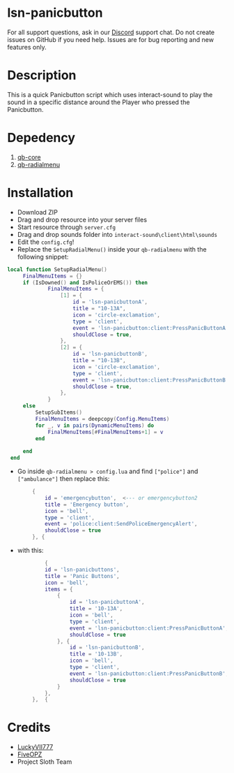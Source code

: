# lsn-panicbutton

For all support questions, ask in our [Discord](https://www.discord.gg/projectsloth) support chat. 
Do not create issues on GitHub if you need help. Issues are for bug reporting and new features only.

# Description
This is a quick Panicbutton script which uses interact-sound to play the sound in a specific distance around the Player who pressed the Panicbutton.

# Depedency
1. [qb-core](https://github.com/qbcore-framework/qb-core)
2. [qb-radialmenu](https://github.com/qbcore-framework/qb-radialmenu)

# Installation
* Download ZIP
* Drag and drop resource into your server files
* Start resource through `server.cfg`
* Drag and drop sounds folder into `interact-sound\client\html\sounds`
* Edit the `config.cfg`!
* Replace the `SetupRadialMenu()` inside your `qb-radialmenu` with the following snippet:
```lua
local function SetupRadialMenu() 
     FinalMenuItems = {} 
     if (IsDowned() and IsPoliceOrEMS()) then 
             FinalMenuItems = { 
                 [1] = { 
                     id = 'lsn-panicbuttonA', 
                     title = "10-13A", 
                     icon = 'circle-exclamation', 
                     type = 'client', 
                     event = 'lsn-panicbutton:client:PressPanicButtonA', 
                     shouldClose = true, 
                 }, 
				 [2] = { 
                     id = 'lsn-panicbuttonB', 
                     title = "10-13B", 
                     icon = 'circle-exclamation', 
                     type = 'client', 
                     event = 'lsn-panicbutton:client:PressPanicButtonB', 
                     shouldClose = true, 
                 }, 
             } 
     else 
         SetupSubItems() 
         FinalMenuItems = deepcopy(Config.MenuItems) 
         for _, v in pairs(DynamicMenuItems) do 
             FinalMenuItems[#FinalMenuItems+1] = v 
         end 
  
     end 
 end
```
* Go inside `qb-radialmenu > config.lua` and find `["police"]` and `["ambulance"]` then replace this:
```lua
        {
            id = 'emergencybutton',  <--- or emergencybutton2
            title = 'Emergency button',
            icon = 'bell',
            type = 'client',
            event = 'police:client:SendPoliceEmergencyAlert',
            shouldClose = true
        }, {
```
* with this:
```lua
			{
            id = 'lsn-panicbuttons',
            title = 'Panic Buttons',
            icon = 'bell',
            items = {
				{
					id = 'lsn-panicbuttonA',
					title = '10-13A',
					icon = 'bell',
					type = 'client',
					event = 'lsn-panicbutton:client:PressPanicButtonA',
					shouldClose = true
				}, {
					id = 'lsn-panicbuttonB',
					title = '10-13B',
					icon = 'bell',
					type = 'client',
					event = 'lsn-panicbutton:client:PressPanicButtonB',
					shouldClose = true
				}
			},
		},	{
```

# Credits
* [LuckyVII777](https://github.com/LuckyVII777)
* [FiveOPZ](https://github.com/FiveOPZ)
* Project Sloth Team

